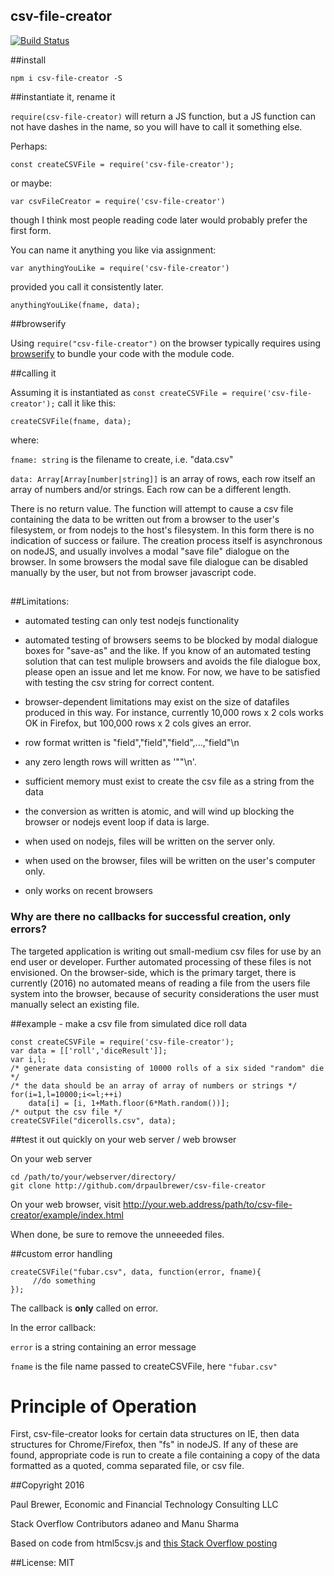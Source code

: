 csv-file-creator
-----

[![Build Status](https://travis-ci.org/DrPaulBrewer/csv-file-creator.svg?branch=master)](https://travis-ci.org/DrPaulBrewer/csv-file-creator)

##install

    npm i csv-file-creator -S

##instantiate it, rename it

`require(csv-file-creator)` will return a JS function, but a JS function can not have dashes in the name, so you will have to call it something else.  

Perhaps:

    const createCSVFile = require('csv-file-creator');
    
or maybe:

    var csvFileCreator = require('csv-file-creator')
    
though I think most people reading code later would probably prefer the first form. 

You can name it anything you like via assignment:

    var anythingYouLike = require('csv-file-creator')
    
provided you call it consistently later.

    anythingYouLike(fname, data);
    
##browserify

Using `require("csv-file-creator")` on the browser typically requires using [browserify](http://browserify.org/) to bundle your code with the module code.

##calling it

Assuming it is instantiated as `const createCSVFile = require('csv-file-creator');` call it like this:

    createCSVFile(fname, data);
    
where:

`fname: string` is the filename to create, i.e. "data.csv"

`data: Array[Array[number|string]]` is an array of rows, each row itself an array of numbers and/or strings. Each row can be a different length. 

There is no return value.  The function will attempt to cause a csv file containing the data to be written out from a browser to the user's filesystem, or from nodejs to the host's filesystem.  In this form there is no indication of success or failure.  The creation process itself is asynchronous on nodeJS, and usually involves a modal "save file" dialogue on the browser.  In some browsers the modal save file dialogue can be disabled manually by the user, but not from browser javascript code.

##

##Limitations: 
 * automated testing can only test nodejs functionality

 * automated testing of browsers seems to be blocked by modal dialogue boxes for "save-as" and the like.  If you know of an automated testing solution that can test muliple browsers and avoids the file dialogue box, please open an issue and let me know. For now, we have to be satisfied with testing the csv string for correct content.  

 * browser-dependent limitations may exist on the size of datafiles produced in this way. For instance, currently 10,000 rows x 2 cols works OK in Firefox, but 100,000 rows x 2 cols gives an error.

 * row format written is "field","field","field",...,"field"\n

 * any zero length rows will written as '""\n'.  

 * sufficient memory must exist to create the csv file as a string from the data

 * the conversion as written is atomic, and will wind up blocking the browser or nodejs event loop if data is large.

 * when used on nodejs, files will be written on the server only.

 * when used on the browser, files will be written on the user's computer only.

 * only works on recent browsers

### Why are there no callbacks for successful creation, only errors?

The targeted application is writing out small-medium csv files for use by an end user or developer.  Further automated processing of these files is not envisioned.  On the browser-side, which is the primary target, there is currently (2016) no automated means of reading a file from the users file system into the browser, because of security considerations the user must manually select an existing file.  

##example - make a csv file from simulated dice roll data

    const createCSVFile = require('csv-file-creator');
    var data = [['roll','diceResult']];
    var i,l;
    /* generate data consisting of 10000 rolls of a six sided "random" die */
    /* the data should be an array of array of numbers or strings */
    for(i=1,l=10000;i<=l;++i) 
        data[i] = [i, 1+Math.floor(6*Math.random())];
    /* output the csv file */
    createCSVFile("dicerolls.csv", data);

##test it out quickly on your web server / web browser

On your web server

    cd /path/to/your/webserver/directory/
    git clone http://github.com/drpaulbrewer/csv-file-creator
    
On your web browser, visit http://your.web.address/path/to/csv-file-creator/example/index.html

When done, be sure to remove the unneeeded files.

##custom error handling

    createCSVFile("fubar.csv", data, function(error, fname){ 
         //do something
    });

The callback is **only** called on error.  


In the error callback:  

`error` is a string containing an error message

`fname` is the file name passed to createCSVFile, here `"fubar.csv"`

# Principle of Operation

First, csv-file-creator looks for certain data structures on IE, then data structures for Chrome/Firefox, then "fs" in nodeJS.  If any of these are found, 
appropriate code is run to create a file containing a copy of the data
formatted as a quoted, comma separated file, or csv file.  


##Copyright 2016

Paul Brewer, Economic and Financial Technology Consulting LLC

Stack Overflow Contributors adaneo and Manu Sharma

Based on code from html5csv.js and 
[this Stack Overflow posting](http://stackoverflow.com/questions/17836273/export-javascript-data-to-csv-file-without-server-interaction)

##License: MIT
